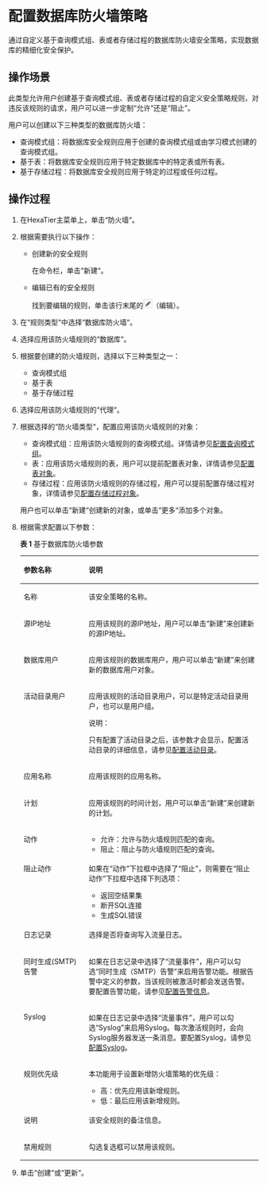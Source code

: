 # 配置数据库防火墙策略<a name="ZH-CN_TOPIC_0111166518"></a>

通过自定义基于查询模式组、表或者存储过程的数据库防火墙安全策略，实现数据库的精细化安全保护。

## 操作场景<a name="zh-cn_topic_0110574984_section18919718184813"></a>

此类型允许用户创建基于查询模式组、表或者存储过程的自定义安全策略规则，对违反该规则的请求，用户可以进一步定制“允许”还是“阻止”。

用户可以创建以下三种类型的数据库防火墙：

-   查询模式组：将数据库安全规则应用于创建的查询模式组或由学习模式创建的查询模式组。
-   基于表：将数据库安全规则应用于特定数据库中的特定表或所有表。
-   基于存储过程：将数据库安全规则应用于特定的过程或任何过程。

## 操作过程<a name="zh-cn_topic_0110574984_section1287104812345"></a>

1.  在HexaTier主菜单上，单击“防火墙“。
2.  根据需要执行以下操作：
    -   创建新的安全规则

        在命令栏，单击“新建“。

    -   编辑已有的安全规则

        找到要编辑的规则，单击该行末尾的![](figures/编辑.png)（编辑）。


3.  在“规则类型“中选择“数据库防火墙“。
4.  选择应用该防火墙规则的“数据库“。
5.  根据要创建的防火墙规则，选择以下三种类型之一：
    -   查询模式组
    -   基于表
    -   基于存储过程

6.  选择应用该防火墙规则的“代理“。
7.  根据选择的“防火墙类型“，配置应用该防火墙规则的对象：

    -   查询模式组：应用该防火墙规则的查询模式组。详情请参见[配置查询模式组](配置查询模式组.md#ZH-CN_TOPIC_0111166431)。
    -   表：应用该防火墙规则的表，用户可以提前配置表对象，详情请参见[配置表对象](配置表对象.md#ZH-CN_TOPIC_0111166454)。
    -   存储过程：应用该防火墙规则的存储过程，用户可以提前配置存储过程对象，详情请参见[配置存储过程对象](配置存储过程对象.md#ZH-CN_TOPIC_0111166523)。

    用户也可以单击“新建“创建新的对象，或单击“更多“添加多个对象。

8.  根据需求配置以下参数：

    **表 1**  基于数据库防火墙参数

    <a name="zh-cn_topic_0110574984_t3a08b5775781458dba7215bf68553910"></a>
    <table><thead align="left"><tr id="zh-cn_topic_0110574984_rea24481e6ed5466789bfd7c07c73b69a"><th class="cellrowborder" valign="top" width="27.26%" id="mcps1.2.3.1.1"><p id="zh-cn_topic_0110574984_a8fe8c8953a2f41508ccdd1052e6af8b2"><a name="zh-cn_topic_0110574984_a8fe8c8953a2f41508ccdd1052e6af8b2"></a><a name="zh-cn_topic_0110574984_a8fe8c8953a2f41508ccdd1052e6af8b2"></a>参数名称</p>
    </th>
    <th class="cellrowborder" valign="top" width="72.74000000000001%" id="mcps1.2.3.1.2"><p id="zh-cn_topic_0110574984_a9fa69480a12a42b2887388660a4dda3d"><a name="zh-cn_topic_0110574984_a9fa69480a12a42b2887388660a4dda3d"></a><a name="zh-cn_topic_0110574984_a9fa69480a12a42b2887388660a4dda3d"></a>说明</p>
    </th>
    </tr>
    </thead>
    <tbody><tr id="zh-cn_topic_0110574984_row2035975018812"><td class="cellrowborder" valign="top" width="27.26%" headers="mcps1.2.3.1.1 "><p id="zh-cn_topic_0110574984_zh-cn_topic_0076429734_p102993553312"><a name="zh-cn_topic_0110574984_zh-cn_topic_0076429734_p102993553312"></a><a name="zh-cn_topic_0110574984_zh-cn_topic_0076429734_p102993553312"></a>名称</p>
    </td>
    <td class="cellrowborder" valign="top" width="72.74000000000001%" headers="mcps1.2.3.1.2 "><p id="zh-cn_topic_0110574984_a737e3d4f9127496a80cea6e01f7cee68"><a name="zh-cn_topic_0110574984_a737e3d4f9127496a80cea6e01f7cee68"></a><a name="zh-cn_topic_0110574984_a737e3d4f9127496a80cea6e01f7cee68"></a>该安全策略的名称。</p>
    </td>
    </tr>
    <tr id="zh-cn_topic_0110574984_rd4568ed21b7f463883f5f2a1986bc4bf"><td class="cellrowborder" valign="top" width="27.26%" headers="mcps1.2.3.1.1 "><p id="zh-cn_topic_0110574984_zh-cn_topic_0076429734_p423912317397"><a name="zh-cn_topic_0110574984_zh-cn_topic_0076429734_p423912317397"></a><a name="zh-cn_topic_0110574984_zh-cn_topic_0076429734_p423912317397"></a>源IP地址</p>
    </td>
    <td class="cellrowborder" valign="top" width="72.74000000000001%" headers="mcps1.2.3.1.2 "><p id="zh-cn_topic_0110574984_a334850daa67440dc9d47eca11dcdb0f2"><a name="zh-cn_topic_0110574984_a334850daa67440dc9d47eca11dcdb0f2"></a><a name="zh-cn_topic_0110574984_a334850daa67440dc9d47eca11dcdb0f2"></a>应用该规则的源IP地址，用户可以单击<span class="uicontrol" id="zh-cn_topic_0110574984_uf9139545a31c4085b06c16c5740ab965"><a name="zh-cn_topic_0110574984_uf9139545a31c4085b06c16c5740ab965"></a><a name="zh-cn_topic_0110574984_uf9139545a31c4085b06c16c5740ab965"></a>“新建”</span>来创建新的源IP地址。</p>
    </td>
    </tr>
    <tr id="zh-cn_topic_0110574984_r3525c62ac0624069971246c401756062"><td class="cellrowborder" valign="top" width="27.26%" headers="mcps1.2.3.1.1 "><p id="zh-cn_topic_0110574984_zh-cn_topic_0076429734_p0821233393"><a name="zh-cn_topic_0110574984_zh-cn_topic_0076429734_p0821233393"></a><a name="zh-cn_topic_0110574984_zh-cn_topic_0076429734_p0821233393"></a>数据库用户</p>
    </td>
    <td class="cellrowborder" valign="top" width="72.74000000000001%" headers="mcps1.2.3.1.2 "><p id="zh-cn_topic_0110574984_abfe142784ff64785aed3bf216031f1ae"><a name="zh-cn_topic_0110574984_abfe142784ff64785aed3bf216031f1ae"></a><a name="zh-cn_topic_0110574984_abfe142784ff64785aed3bf216031f1ae"></a>应用该规则的数据库用户，用户可以单击<span class="uicontrol" id="zh-cn_topic_0110574984_u34ce49c132f346838c99f40640a12716"><a name="zh-cn_topic_0110574984_u34ce49c132f346838c99f40640a12716"></a><a name="zh-cn_topic_0110574984_u34ce49c132f346838c99f40640a12716"></a>“新建”</span>来创建新的数据库用户对象。</p>
    </td>
    </tr>
    <tr id="zh-cn_topic_0110574984_row8140184241510"><td class="cellrowborder" valign="top" width="27.26%" headers="mcps1.2.3.1.1 "><p id="zh-cn_topic_0110574984_ad703537439ff4dbaa56a9926371309ca"><a name="zh-cn_topic_0110574984_ad703537439ff4dbaa56a9926371309ca"></a><a name="zh-cn_topic_0110574984_ad703537439ff4dbaa56a9926371309ca"></a>活动目录用户</p>
    </td>
    <td class="cellrowborder" valign="top" width="72.74000000000001%" headers="mcps1.2.3.1.2 "><p id="zh-cn_topic_0110574984_a6ef8f02512034121ad1d77535b6afa0f"><a name="zh-cn_topic_0110574984_a6ef8f02512034121ad1d77535b6afa0f"></a><a name="zh-cn_topic_0110574984_a6ef8f02512034121ad1d77535b6afa0f"></a>应用该规则的活动目录用户，可以是特定活动目录用户，也可以是用户组。</p>
    <div class="note" id="zh-cn_topic_0110574984_n402f66f692024bc69a23f88de363dac1"><a name="zh-cn_topic_0110574984_n402f66f692024bc69a23f88de363dac1"></a><a name="zh-cn_topic_0110574984_n402f66f692024bc69a23f88de363dac1"></a><span class="notetitle"> 说明： </span><div class="notebody"><p id="zh-cn_topic_0110574984_zh-cn_topic_0076429722_p5717533161"><a name="zh-cn_topic_0110574984_zh-cn_topic_0076429722_p5717533161"></a><a name="zh-cn_topic_0110574984_zh-cn_topic_0076429722_p5717533161"></a>只有配置了活动目录之后，该参数才会显示，配置活动目录的详细信息，请参见<a href="活动目录简介.md#ZH-CN_TOPIC_0111166491">配置活动目录</a>。</p>
    </div></div>
    </td>
    </tr>
    <tr id="zh-cn_topic_0110574984_r2cb11aced4424366bfe60635aaca5d24"><td class="cellrowborder" valign="top" width="27.26%" headers="mcps1.2.3.1.1 "><p id="zh-cn_topic_0110574984_a4b62df818f8044b5874fd0c9100f29b8"><a name="zh-cn_topic_0110574984_a4b62df818f8044b5874fd0c9100f29b8"></a><a name="zh-cn_topic_0110574984_a4b62df818f8044b5874fd0c9100f29b8"></a>应用名称</p>
    </td>
    <td class="cellrowborder" valign="top" width="72.74000000000001%" headers="mcps1.2.3.1.2 "><p id="zh-cn_topic_0110574984_zh-cn_topic_0076429734_p94696684412"><a name="zh-cn_topic_0110574984_zh-cn_topic_0076429734_p94696684412"></a><a name="zh-cn_topic_0110574984_zh-cn_topic_0076429734_p94696684412"></a>应用该规则的应用名称。</p>
    </td>
    </tr>
    <tr id="zh-cn_topic_0110574984_r988c5ede1aa24bd3bc15632147c07526"><td class="cellrowborder" valign="top" width="27.26%" headers="mcps1.2.3.1.1 "><p id="zh-cn_topic_0110574984_a2158a2bebeca4fec8e547dd3788e1f7e"><a name="zh-cn_topic_0110574984_a2158a2bebeca4fec8e547dd3788e1f7e"></a><a name="zh-cn_topic_0110574984_a2158a2bebeca4fec8e547dd3788e1f7e"></a>计划</p>
    </td>
    <td class="cellrowborder" valign="top" width="72.74000000000001%" headers="mcps1.2.3.1.2 "><p id="zh-cn_topic_0110574984_a89d4e4e86f09412d8c03c2f2def7503e"><a name="zh-cn_topic_0110574984_a89d4e4e86f09412d8c03c2f2def7503e"></a><a name="zh-cn_topic_0110574984_a89d4e4e86f09412d8c03c2f2def7503e"></a>应用该规则的时间计划，用户可以单击<span class="uicontrol" id="zh-cn_topic_0110574984_uff3d49ddca8a47e1a048897c3a9a72e6"><a name="zh-cn_topic_0110574984_uff3d49ddca8a47e1a048897c3a9a72e6"></a><a name="zh-cn_topic_0110574984_uff3d49ddca8a47e1a048897c3a9a72e6"></a>“新建”</span>来创建新的计划。</p>
    </td>
    </tr>
    <tr id="zh-cn_topic_0110574984_r34f26a53bb504d5e89ecf9906039ccca"><td class="cellrowborder" valign="top" width="27.26%" headers="mcps1.2.3.1.1 "><p id="zh-cn_topic_0110574984_ae4e415ac93ac4a3088a1b430028fd966"><a name="zh-cn_topic_0110574984_ae4e415ac93ac4a3088a1b430028fd966"></a><a name="zh-cn_topic_0110574984_ae4e415ac93ac4a3088a1b430028fd966"></a>动作</p>
    </td>
    <td class="cellrowborder" valign="top" width="72.74000000000001%" headers="mcps1.2.3.1.2 "><a name="zh-cn_topic_0110574984_uc3294649290e414ea10b137b218b85b5"></a><a name="zh-cn_topic_0110574984_uc3294649290e414ea10b137b218b85b5"></a><ul id="zh-cn_topic_0110574984_uc3294649290e414ea10b137b218b85b5"><li>允许：允许与防火墙规则匹配的查询。</li><li>阻止：阻止与防火墙规则匹配的查询。</li></ul>
    </td>
    </tr>
    <tr id="zh-cn_topic_0110574984_rd9cb7b198db4406c8c8d16f686e52b66"><td class="cellrowborder" valign="top" width="27.26%" headers="mcps1.2.3.1.1 "><p id="zh-cn_topic_0110574984_ac8789cf43138435dab6d688fa5426b2e"><a name="zh-cn_topic_0110574984_ac8789cf43138435dab6d688fa5426b2e"></a><a name="zh-cn_topic_0110574984_ac8789cf43138435dab6d688fa5426b2e"></a>阻止动作</p>
    </td>
    <td class="cellrowborder" valign="top" width="72.74000000000001%" headers="mcps1.2.3.1.2 "><p id="zh-cn_topic_0110574984_a01babf32dd0b443e92ecd38a28452ea9"><a name="zh-cn_topic_0110574984_a01babf32dd0b443e92ecd38a28452ea9"></a><a name="zh-cn_topic_0110574984_a01babf32dd0b443e92ecd38a28452ea9"></a>如果在<span class="parmname" id="zh-cn_topic_0110574984_pab886fe956654b4b9b37429bcfd59aa9"><a name="zh-cn_topic_0110574984_pab886fe956654b4b9b37429bcfd59aa9"></a><a name="zh-cn_topic_0110574984_pab886fe956654b4b9b37429bcfd59aa9"></a>“动作”</span>下拉框中选择了<span class="parmvalue" id="zh-cn_topic_0110574984_p3a55e1ff309c485682e22e459b0d90be"><a name="zh-cn_topic_0110574984_p3a55e1ff309c485682e22e459b0d90be"></a><a name="zh-cn_topic_0110574984_p3a55e1ff309c485682e22e459b0d90be"></a>“阻止”</span>，则需要在<span class="parmname" id="zh-cn_topic_0110574984_pf06253455c33418db32e92cdf403988c"><a name="zh-cn_topic_0110574984_pf06253455c33418db32e92cdf403988c"></a><a name="zh-cn_topic_0110574984_pf06253455c33418db32e92cdf403988c"></a>“阻止动作”</span>下拉框中选择下列选项：</p>
    <a name="zh-cn_topic_0110574984_ub7ecbf34ff8e4476b9eb1e37bbabc840"></a><a name="zh-cn_topic_0110574984_ub7ecbf34ff8e4476b9eb1e37bbabc840"></a><ul id="zh-cn_topic_0110574984_ub7ecbf34ff8e4476b9eb1e37bbabc840"><li>返回空结果集</li><li>断开SQL连接</li><li>生成SQL错误</li></ul>
    </td>
    </tr>
    <tr id="zh-cn_topic_0110574984_r961cf97f06f044f583f5c2f30839809e"><td class="cellrowborder" valign="top" width="27.26%" headers="mcps1.2.3.1.1 "><p id="zh-cn_topic_0110574984_a64f662e858424e459ff15da4420470da"><a name="zh-cn_topic_0110574984_a64f662e858424e459ff15da4420470da"></a><a name="zh-cn_topic_0110574984_a64f662e858424e459ff15da4420470da"></a>日志记录</p>
    </td>
    <td class="cellrowborder" valign="top" width="72.74000000000001%" headers="mcps1.2.3.1.2 "><p id="zh-cn_topic_0110574984_a2ded0728c3bc40468e87dcf9559d90b9"><a name="zh-cn_topic_0110574984_a2ded0728c3bc40468e87dcf9559d90b9"></a><a name="zh-cn_topic_0110574984_a2ded0728c3bc40468e87dcf9559d90b9"></a>选择是否将查询写入流量日志。</p>
    </td>
    </tr>
    <tr id="zh-cn_topic_0110574984_rda490c5fbe364cffbfda93cb7033297e"><td class="cellrowborder" valign="top" width="27.26%" headers="mcps1.2.3.1.1 "><p id="zh-cn_topic_0110574984_a544b2066f27d47f5afe4c0d96089726d"><a name="zh-cn_topic_0110574984_a544b2066f27d47f5afe4c0d96089726d"></a><a name="zh-cn_topic_0110574984_a544b2066f27d47f5afe4c0d96089726d"></a>同时生成(SMTP)告警</p>
    </td>
    <td class="cellrowborder" valign="top" width="72.74000000000001%" headers="mcps1.2.3.1.2 "><p id="zh-cn_topic_0110574984_a295fcf11b987414c8813a522086334ef"><a name="zh-cn_topic_0110574984_a295fcf11b987414c8813a522086334ef"></a><a name="zh-cn_topic_0110574984_a295fcf11b987414c8813a522086334ef"></a>如果在日志记录中选择了<span class="parmvalue" id="zh-cn_topic_0110574984_p8a99ab43896146c9887ad5c8caf4a021"><a name="zh-cn_topic_0110574984_p8a99ab43896146c9887ad5c8caf4a021"></a><a name="zh-cn_topic_0110574984_p8a99ab43896146c9887ad5c8caf4a021"></a>“流量事件”</span>，用户可以勾选<span class="parmvalue" id="zh-cn_topic_0110574984_p535c257f13854a5fa6aa19aa4f9bc351"><a name="zh-cn_topic_0110574984_p535c257f13854a5fa6aa19aa4f9bc351"></a><a name="zh-cn_topic_0110574984_p535c257f13854a5fa6aa19aa4f9bc351"></a>“同时生成（SMTP）告警”</span>来启用告警功能。根据告警中定义的参数，当该规则被激活时都会发送告警。要配置告警功能，请参见<a href="告警信息简介.md#ZH-CN_TOPIC_0111166388">配置告警信息</a>。</p>
    </td>
    </tr>
    <tr id="zh-cn_topic_0110574984_rd2ecdfa50c8548d9b22814ff4d8c6707"><td class="cellrowborder" valign="top" width="27.26%" headers="mcps1.2.3.1.1 "><p id="zh-cn_topic_0110574984_a5ce59cc5b3844096894e959ab1def389"><a name="zh-cn_topic_0110574984_a5ce59cc5b3844096894e959ab1def389"></a><a name="zh-cn_topic_0110574984_a5ce59cc5b3844096894e959ab1def389"></a>Syslog</p>
    </td>
    <td class="cellrowborder" valign="top" width="72.74000000000001%" headers="mcps1.2.3.1.2 "><p id="zh-cn_topic_0110574984_a6b9c0471800b4b458f360cb894500def"><a name="zh-cn_topic_0110574984_a6b9c0471800b4b458f360cb894500def"></a><a name="zh-cn_topic_0110574984_a6b9c0471800b4b458f360cb894500def"></a>如果在日志记录中选择<span class="parmvalue" id="zh-cn_topic_0110574984_p8c4d06ae34924c04843c9c85b0a3628c"><a name="zh-cn_topic_0110574984_p8c4d06ae34924c04843c9c85b0a3628c"></a><a name="zh-cn_topic_0110574984_p8c4d06ae34924c04843c9c85b0a3628c"></a>“流量事件”</span>，用户可以勾选<span class="parmvalue" id="zh-cn_topic_0110574984_pbf3c2706897b430a9881e0da92ee864e"><a name="zh-cn_topic_0110574984_pbf3c2706897b430a9881e0da92ee864e"></a><a name="zh-cn_topic_0110574984_pbf3c2706897b430a9881e0da92ee864e"></a>“Syslog”</span>来启用Syslog。每次激活规则时，会向Syslog服务器发送一条消息。要配置Syslog，请参见<a href="配置Syslog.md#ZH-CN_TOPIC_0111166474">配置Syslog</a>。</p>
    </td>
    </tr>
    <tr id="zh-cn_topic_0110574984_rb4c6755bc8394c62b1ade6b822fa6ea6"><td class="cellrowborder" valign="top" width="27.26%" headers="mcps1.2.3.1.1 "><p id="zh-cn_topic_0110574984_a38d4e2031adf4ed88b0bbb816f354f88"><a name="zh-cn_topic_0110574984_a38d4e2031adf4ed88b0bbb816f354f88"></a><a name="zh-cn_topic_0110574984_a38d4e2031adf4ed88b0bbb816f354f88"></a>规则优先级</p>
    </td>
    <td class="cellrowborder" valign="top" width="72.74000000000001%" headers="mcps1.2.3.1.2 "><p id="zh-cn_topic_0110574984_zh-cn_topic_0076429734_p459392214012"><a name="zh-cn_topic_0110574984_zh-cn_topic_0076429734_p459392214012"></a><a name="zh-cn_topic_0110574984_zh-cn_topic_0076429734_p459392214012"></a>本功能用于设置新增防火墙策略的优先级：</p>
    <a name="zh-cn_topic_0110574984_u61fa8b82bf844b4d8d5fa87716913a71"></a><a name="zh-cn_topic_0110574984_u61fa8b82bf844b4d8d5fa87716913a71"></a><ul id="zh-cn_topic_0110574984_u61fa8b82bf844b4d8d5fa87716913a71"><li>高：优先应用该新增规则。</li><li>低：最后应用该新增规则。</li></ul>
    </td>
    </tr>
    <tr id="zh-cn_topic_0110574984_row4785121052416"><td class="cellrowborder" valign="top" width="27.26%" headers="mcps1.2.3.1.1 "><p id="zh-cn_topic_0110574984_p1678591016243"><a name="zh-cn_topic_0110574984_p1678591016243"></a><a name="zh-cn_topic_0110574984_p1678591016243"></a>说明</p>
    </td>
    <td class="cellrowborder" valign="top" width="72.74000000000001%" headers="mcps1.2.3.1.2 "><p id="zh-cn_topic_0110574984_p4785181010244"><a name="zh-cn_topic_0110574984_p4785181010244"></a><a name="zh-cn_topic_0110574984_p4785181010244"></a>该安全规则的备注信息。</p>
    </td>
    </tr>
    <tr id="zh-cn_topic_0110574984_raee0003b629548e2b17cf9617a6a0c83"><td class="cellrowborder" valign="top" width="27.26%" headers="mcps1.2.3.1.1 "><p id="zh-cn_topic_0110574984_a22149330cecb48799d334688c598fa68"><a name="zh-cn_topic_0110574984_a22149330cecb48799d334688c598fa68"></a><a name="zh-cn_topic_0110574984_a22149330cecb48799d334688c598fa68"></a>禁用规则</p>
    </td>
    <td class="cellrowborder" valign="top" width="72.74000000000001%" headers="mcps1.2.3.1.2 "><p id="zh-cn_topic_0110574984_a7d709472b6e2459f9ca2f22d658f3b0c"><a name="zh-cn_topic_0110574984_a7d709472b6e2459f9ca2f22d658f3b0c"></a><a name="zh-cn_topic_0110574984_a7d709472b6e2459f9ca2f22d658f3b0c"></a>勾选复选框可以禁用该规则。</p>
    </td>
    </tr>
    </tbody>
    </table>

9.  单击“创建“或“更新“。

